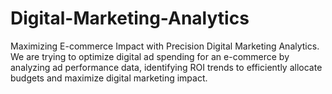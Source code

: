 # Digital-Marketing-Analytics
Maximizing E-commerce Impact with Precision Digital Marketing Analytics. 
We are trying to optimize digital ad spending for an e-commerce by analyzing ad performance data, identifying ROI trends to efficiently allocate budgets and maximize digital marketing impact.  
